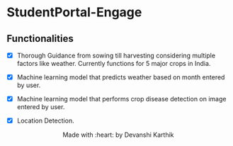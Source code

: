 # StudentPortal-Engage



## Functionalities
- [x] Thorough Guidance from sowing till harvesting considering multiple factors like weather. Currently functions for 5 major crops in India.
- [x] Machine learning model that predicts weather based on month entered by user.
- [x] Machine learning model that performs crop disease detection on image entered by user.
- [x] Location Detection.







<p align="center">
	Made with :heart: by Devanshi Karthik </a>
</p>

